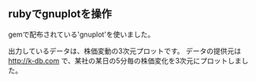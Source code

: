 ## rubyでgnuplotを操作
gemで配布されている'gnuplot'を使いました。

出力しているデータは、株価変動の3次元プロットです。
データの提供元は
http://k-db.com
で、某社の某日の5分毎の株価変化を3次元にプロットしました。
